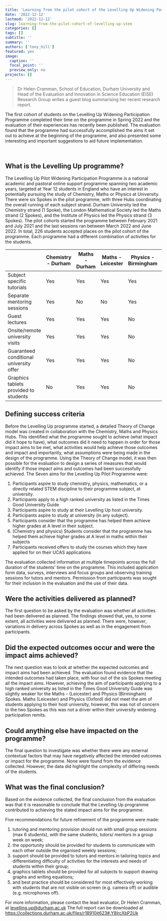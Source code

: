 ```yaml
---
title: 'Learning from the pilot cohort of the Levelling Up Widening Participation Programme'
date: '2022-12-12'
lastmod: '2022-12-12'
slug: learning-from-the-pilot-cohort-of-levelling-up-stem
categories: []
tags: []
subtitle: ''
summary: ''
authors: ['tony_hill']
featured: yes
image:
  caption: ''
  focal_point: ''
  preview_only: no
projects: []
---
```


> Dr Helen Cramman, School of Education, Durham University and Head of the Evaluation and Innovation in Science Education (EISE) Research Group writes a guest blog summarising her recent research report.

<!--more-->

The first cohort of students on the Levelling Up Widening Participation Programme completed their time on the programme in Spring 2022 and the evaluation of their experiences has recently been published. The evaluation found that the programme had successfully accomplished the aims it set out to achieve at the beginning of the programme, and also presented some interesting and important suggestions to aid future implementation.
<p>&nbsp;</p>

## What is the Levelling Up programme?

The Levelling Up Pilot Widening Participation Programme is a national academic and pastoral online support programme spanning two academic years, targeted at Year 12 students in England who have an interest in potentially pursuing the study of Chemistry, Maths or Physics at University. There were six Spokes in the pilot programme, with three Hubs coordinating the overall running of each subject strand. Durham University led the Chemistry strand (1 Spoke), the London Mathematical Society led the Maths strand (2 Spokes), and the Institute of Physics led the Physics strand (3 Spokes). The pilot cohorts started the programme between February 2021 and July 2021 and the last sessions ran between March 2022 and June 2022. In total, 226 students accepted places on the pilot cohort of the programme.
Each programme had a different combination of activities for the students.

|                               | Chemistry - Durham | Maths - Durham | Maths - Leicester | Physics - Birmingham | Physics - Durham | Physics - Oxford |
|-------------------------------|--------------------|----------------|-------------------|----------------------|------------------|------------------|
| Subject specific tutorials    | Yes                | Yes            | Yes               | Yes                  | Yes              | Yes              |
| Separate mentoring sessions   | Yes                | No             | No                | Yes                  | Yes              | Yes              |
| Guest lectures                | Yes                | Yes            | Yes               | No                   | Yes              | Yes              |
| Onsite/remote university visits| Yes               | Yes            | Yes               | No                   | Yes              | No               |
| Guaranteed conditional university offer| Yes      | Yes            | Yes               | No                   | Yes              | No               |
| Graphics tablets provided to students | No         | Yes            | Yes               | No                   | No               | No               |


## Defining success criteria

Before the Levelling Up programme started, a detailed Theory of Change model was created in collaboration with the Chemistry, Maths and Physics Hubs. This identified what the programme sought to achieve (what impact did it hope to have), what outcomes did it need to happen in order for those impact aims to be met, what activities would help achieve those outcomes and impact and importantly, what assumptions were being made in the design of the programme.
Using the Theory of Change model, it was then possible for the evaluation to design a series of measures that would identify if those impact aims and outcomes had been successfully achieved.
The Seven aims for the Levelling Up Pilot Programme were:

1.	Participants aspire to study chemistry, physics, mathematics, or a directly related STEM discipline to their programme subject, at university.
2.	Participants apply to a high ranked university as listed in the Times Good University Guide
3.	Participants aspire to study at their Levelling Up host university.
4.	Participants aspire to study at university (in any subject).
5.	Participants consider that the programme has helped them achieve higher grades at A level in their subject.
6.	(Chemistry and physics) Students consider that the programme has helped them achieve higher grades at A level in maths within their subjects
7.	Participants received offers to study the courses which they have applied for on their UCAS applications

The evaluation collected information at multiple timepoints across the full duration of the students’ time on the programme. This included application form data, surveys, interviews and focus groups and observing training sessions for tutors and mentors. Permission from participants was sought for their inclusion in the evaluation and the use of their data.

## Were the activities delivered as planned?

The first question to be asked by the evaluation was whether all activities had been delivered as planned. The findings showed that, yes, to some extent, all activities were delivered as planned. There were, however, variations in delivery across Spokes as well as in the engagement from participants.

## Did the expected outcomes occur and were the impact aims achieved?

The next question was to look at whether the expected outcomes and impact aims had been achieved. The evaluation found evidence that the intended outcomes had taken place, with four out of the six Spokes meeting all the impact aims. However, achieving the aim of participants applying to a high ranked university as listed in the Times Good University Guide was slightly weaker for the Maths – (Leicester) and Physics (Birmingham) Spokes. Maths (Leicester) and Physics (Oxford) did not meet the aim of students applying to their host university, however, this was not of concern to the two Spokes as this was not a driver within their university widening participation remits.

## Could anything else have impacted on the programme?

The final question to investigate was whether there were any external contextual factors that may have negatively affected the intended outcomes or impact for the programme. None were found from the evidence collected. However, the data did highlight the complexity of differing needs of the students.

## What was the final conclusion?

Based on the evidence collected, the final conclusion from the evaluation was that it is reasonable to conclude that the Levelling Up programme contributed to achieving the stated impact aims for the programme.

Five recommendations for future refinement of the programme were made:

1.	tutoring and mentoring provision should run with small group sessions (max 6 students), with the same students, tutors/ mentors in a group week on week;
2.	the opportunity should be provided for students to communicate with each other outside the organised weekly sessions;
3.	support should be provided to tutors and mentors in tailoring topics and differentiating difficulty of activities for the interests and needs of students within their group;
4.	graphics tablets should be provided for all subjects to support drawing graphs and writing equations;
5.	and best practice should be considered for most effectively working with students that are not visible on screen (e.g. camera off) or audible (e.g. microphones off).

For more information, please contact the lead evaluator, Dr Helen Cramman, at levelling.up@durham.ac.uk
The full report can be downloaded at https://collections.durham.ac.uk/files/r18910jt623#.Y8lrcXbP2Uk

